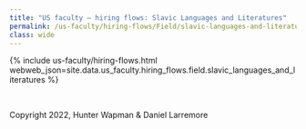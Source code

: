 ```yaml
---
title: "US faculty — hiring flows: Slavic Languages and Literatures"
permalink: /us-faculty/hiring-flows/Field/slavic-languages-and-literatures/
class: wide
---
```


{% include us-faculty/hiring-flows.html webweb_json=site.data.us_faculty.hiring_flows.field.slavic_languages_and_literatures %}

<br>

Copyright 2022, Hunter Wapman & Daniel Larremore